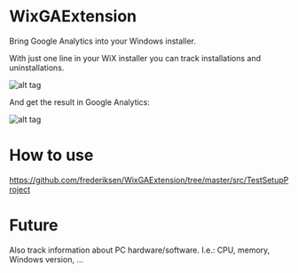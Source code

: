 # WixGAExtension
Bring Google Analytics into your Windows installer.

With just one line in your WiX installer you can track installations and uninstallations.

![alt tag](https://raw.githubusercontent.com/frederiksen/WixGAExtension/master/documentation/screenshot.PNG)

And get the result in Google Analytics:

![alt tag](https://raw.githubusercontent.com/frederiksen/WixGAExtension/master/documentation/GA-screenshot.PNG)

# How to use
https://github.com/frederiksen/WixGAExtension/tree/master/src/TestSetupProject

# Future
Also track information about PC hardware/software. I.e.: CPU, memory, Windows version, ...
